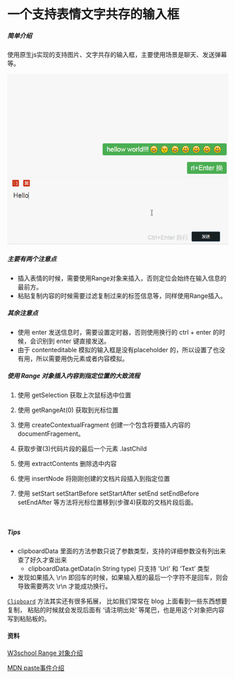 # 一个支持表情文字共存的输入框

##### 简单介绍

使用原生js实现的支持图片、文字共存的输入框，主要使用场景是聊天、发送弹幕等。

![演示图片](./readme-img/show.gif)





##### 主要有两个注意点

- 插入表情的时候，需要使用Range对象来插入，否则定位会始终在输入信息的最前方。
- 粘贴复制内容的时候需要过滤复制过来的标签信息等，同样使用Range插入。



##### 其余注意点

- 使用 enter 发送信息时，需要设置定时器，否则使用换行的 ctrl + enter 的时候，会识别到 enter 键直接发送。
- 由于 contenteditable 模拟的输入框是没有placeholder 的，所以设置了也没有用，所以需要用伪元素或者内容模拟。







##### 使用 Range 对象插入内容到指定位置的大致流程

1. 使用 getSelection 获取上次鼠标选中位置

2. 使用 getRangeAt(0) 获取到光标位置

3. 使用 createContextualFragment 创建一个包含将要插入内容的 documentFragement。

4. 获取步骤(3)代码片段的最后一个元素 .lastChild

5. 使用 extractContents 删除选中内容

6. 使用 insertNode 将刚刚创建的文档片段插入到指定位置

7. 使用 setStart setStartBefore setStartAfter setEnd setEndBefore setEndAfter 等方法将光标位置移到(步骤4)获取的文档片段后面。

   ​


##### Tips

- clipboardData 里面的方法参数只说了参数类型，支持的详细参数没有列出来查了好久才查出来
  - clipboardData.getData(in String type) 只支持 'Url' 和 ‘Text’ 类型
- 发现如果插入 \r\n 即回车的时候，如果输入框的最后一个字符不是回车，则会导致需要两次 \r\n 才能成功换行。




[`Clipboard`](https://developer.mozilla.org/zh-CN/docs/Web/API/Clipboard) 方法其实还有很多拓展， 比如我们常常在 blog 上面看到一些东西想要复制， 粘贴的时候就会发现后面有 ‘请注明出处’ 等尾巴，也是用这个对象把内容写到粘贴板的。


#### 资料

[W3school Range 对象介绍](http://www.w3school.com.cn/xmldom/dom_range.asp)

[MDN paste事件介绍](https://developer.mozilla.org/zh-CN/docs/Web/Events/paste)